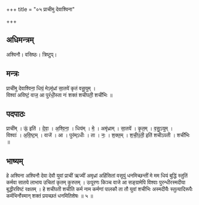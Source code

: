 +++
title = "०५ प्राचीमु देवाश्विना"

+++
## अधिमन्त्रम्
अश्विनौ। वसिष्ठः। त्रिष्टुप्।

## मन्त्रः
प्राची॑मु देवाश्विना॒ धियं॒ मेऽमृ॑ध्रां सा॒तये॑ कृतं वसू॒युम् ।  
विश्वा॑ अविष्टं॒ वाज॒ आ पुरं॑धी॒स्ता नः॑ शक्तं शचीपती॒ शची॑भिः ॥

## पदपाठः
प्राची॑म् । ऊं॒ इति॑ । दे॒वा॒ । अ॒श्वि॒ना॒ । धिय॑म् । मे॒ । अमृ॑ध्राम् । सा॒तये॑ । कृ॒त॒म् । व॒सु॒ऽयुम् ।  
विश्वाः॑ । अ॒वि॒ष्ट॒म् । वाजे॑ । आ । पुर॑म्ऽधीः । ता । नः॒ । श॒क्त॒म् । श॒ची॒प॒ती॒ इति॑ शचीऽपती । शची॑भिः ॥

## भाष्यम्
हे अश्विना अश्विनौ देवा देवौ युवां प्राचीं ऋज्वीं अमृध्रां अहिंसितां वसूयुं धनमिच्छन्तीं मे मम धियं बुद्धिं स्तुतिं कर्मवा सातये लाभाय उचितां कृतम् कुरुतम् । उःपूरणः किञ्च वाजे आ सङ्ग्रामेपि विश्वाः पुरन्धीरस्मदीया बुद्धीरविष्टं रक्षतम् । हे शचीपती शचीति कर्म नाम कर्मणां पालकौ ता तौ युवां शचीभिः अस्मदीयैः स्तुत्यादिरूपैः कर्मभिर्नोस्मान् शक्तं प्रयच्छतं धनमितिशेषः ॥ ५ ॥